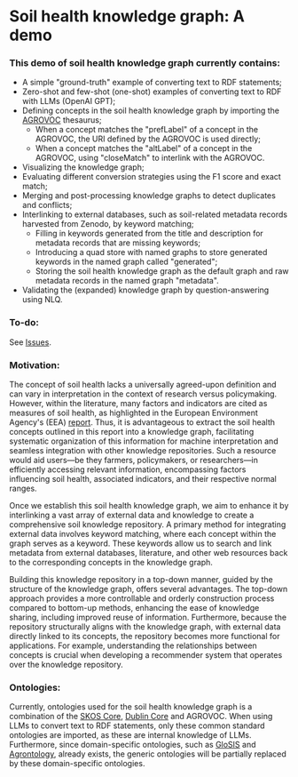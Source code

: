 # Soil health knowledge graph: A demo
### This demo of soil health knowledge graph currently contains:
- A simple "ground-truth" example of converting text to RDF statements;
- Zero-shot and few-shot (one-shot) examples of converting text to RDF with LLMs (OpenAI GPT);
- Defining concepts in the soil health knowledge graph by importing the [AGROVOC](https://aims.fao.org/aos/agrovoc) thesaurus;
  - When a concept matches the "prefLabel" of a concept in the AGROVOC, the URI defined by the AGROVOC is used directly;
  - When a concept matches the "altLabel" of a concept in the AGROVOC, using "closeMatch" to interlink with the AGROVOC.
- Visualizing the knowledge graph;
- Evaluating different conversion strategies using the F1 score and exact match;
- Merging and post-processing knowledge graphs to detect duplicates and conflicts;
- Interlinking to external databases, such as soil-related metadata records harvested from Zenodo, by keyword matching;
  - Filling in keywords generated from the title and description for metadata records that are missing keywords;
  - Introducing a quad store with named graphs to store generated keywords in the named graph called "generated";
  - Storing the soil health knowledge graph as the default graph and raw metadata records in the named graph "metadata".
- Validating the (expanded) knowledge graph by question-answering using NLQ.

### To-do:
See [Issues](https://github.com/soilwise-he/soil-health-knowledge-graph/issues).

### Motivation:
The concept of soil health lacks a universally agreed-upon definition and can vary in interpretation in the context of research versus policymaking. However, within the literature, many factors and indicators are cited as measures of soil health, as highlighted in the European Environment Agency's (EEA) [report](https://op.europa.eu/en/publication-detail/-/publication/1687a21d-9df1-11ed-b508-01aa75ed71a1). Thus, it is advantageous to extract the soil health concepts outlined in this report into a knowledge graph, facilitating systematic organization of this information for machine interpretation and seamless integration with other knowledge repositories. Such a resource would aid users—be they farmers, policymakers, or researchers—in efficiently accessing relevant information, encompassing factors influencing soil health, associated indicators, and their respective normal ranges.

Once we establish this soil health knowledge graph, we aim to enhance it by interlinking a vast array of external data and knowledge to create a comprehensive soil knowledge repository. A primary method for integrating external data involves keyword matching, where each concept within the graph serves as a keyword. These keywords allow us to search and link metadata from external databases, literature, and other web resources back to the corresponding concepts in the knowledge graph.

Building this knowledge repository in a top-down manner, guided by the structure of the knowledge graph, offers several advantages. The top-down approach provides a more controllable and orderly construction process compared to bottom-up methods, enhancing the ease of knowledge sharing, including improved reuse of information. Furthermore, because the repository structurally aligns with the knowledge graph, with external data directly linked to its concepts, the repository becomes more functional for applications. For example, understanding the relationships between concepts is crucial when developing a recommender system that operates over the knowledge repository.

### Ontologies:
Currently, ontologies used for the soil health knowledge graph is a combination of the [SKOS Core](https://www.w3.org/2009/08/skos-reference/skos.html), [Dublin Core](https://www.dublincore.org/specifications/dublin-core/) and AGROVOC. When using LLMs to convert text to RDF statements, only these common standard ontologies are imported, as these are internal knowledge of LLMs. Furthermore, since domain-specific ontologies, such as [GloSIS](https://glosis-ld.github.io/glosis/) and [Agrontology](https://aims.fao.org/aos/agrontology), already exists, the generic ontologies will be partially replaced by these domain-specific ontologies.
